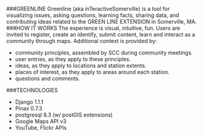 ###GREENLINE
Greenline (aka inTeractiveSomerville) is a tool for visualizing issues, asking questions, learning facts, sharing data, and contributing ideas related to the GREEN LINE EXTENSION in Somerville, MA. 
###HOW IT WORKS
The experience is visual, intuitive, fun. Users are invited to register, create an identify, submit content, learn and interact as a community through maps.
Additional context is provided by: 

* community principles, assembled by SCC during community meetings.
* user entries, as they apply to these principles.
* ideas, as they apply to locations and station extents.
* places of interest, as they apply to areas around each station.
* questions and comments.

###TECHNOLOGIES

* Django 1.1.1
* Pinax 0.7.3
* postgresql 8.3 (w/ postGIS extensions)
* Google Maps API v3
* YouTube, Flickr APIs
